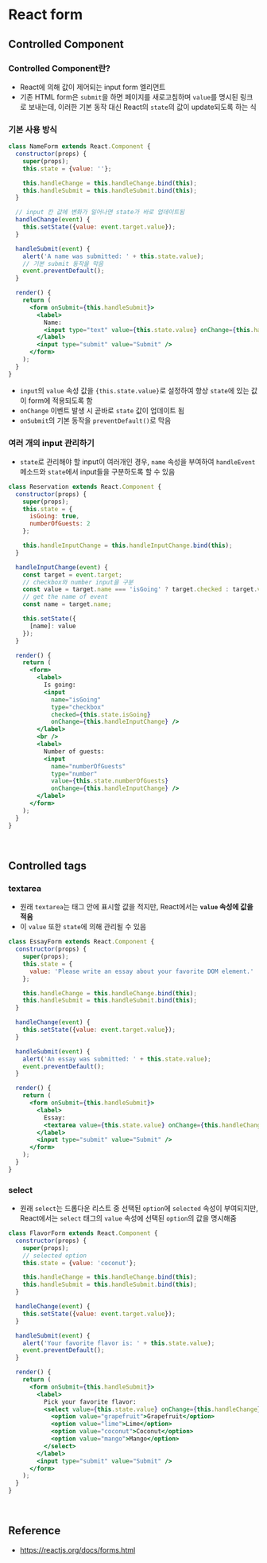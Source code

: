 # React form
## Controlled Component
### Controlled Component란?
* React에 의해 값이 제어되는 input form 엘리먼트
* 기존 HTML form은 `submit`을 하면 페이지를 새로고침하며 `value`를 명시된 링크로 보내는데, 이러한 기본 동작 대신 React의 `state`의 값이 update되도록 하는 식
### 기본 사용 방식
```jsx
class NameForm extends React.Component {
  constructor(props) {
    super(props);
    this.state = {value: ''};

    this.handleChange = this.handleChange.bind(this);
    this.handleSubmit = this.handleSubmit.bind(this);
  }

  // input 칸 값에 변화가 일어나면 state가 바로 업데이트됨
  handleChange(event) {
    this.setState({value: event.target.value});
  }

  handleSubmit(event) {
    alert('A name was submitted: ' + this.state.value);
    // 기본 submit 동작을 막음
    event.preventDefault();
  }

  render() {
    return (
      <form onSubmit={this.handleSubmit}>
        <label>
          Name:
          <input type="text" value={this.state.value} onChange={this.handleChange} />
        </label>
        <input type="submit" value="Submit" />
      </form>
    );
  }
}
```
* `input`의 `value` 속성 값을 `{this.state.value}`로 설정하여 항상 `state`에 있는 값이 form에 적용되도록 함
* `onChange` 이벤트 발생 시 곧바로 `state` 값이 업데이트 됨
* `onSubmit`의 기본 동작을 `preventDefault()`로 막음
### 여러 개의 input 관리하기
* `state`로 관리해야 할 input이 여러개인 경우, `name` 속성을 부여하여 `handleEvent` 메소드와 `state`에서 input들을 구분하도록 할 수 있음
```jsx
class Reservation extends React.Component {
  constructor(props) {
    super(props);
    this.state = {
      isGoing: true,
      numberOfGuests: 2
    };

    this.handleInputChange = this.handleInputChange.bind(this);
  }

  handleInputChange(event) {
    const target = event.target;
    // checkbox와 number input을 구분
    const value = target.name === 'isGoing' ? target.checked : target.value;
    // get the name of event
    const name = target.name;

    this.setState({
      [name]: value
    });
  }

  render() {
    return (
      <form>
        <label>
          Is going:
          <input
            name="isGoing"
            type="checkbox"
            checked={this.state.isGoing}
            onChange={this.handleInputChange} />
        </label>
        <br />
        <label>
          Number of guests:
          <input
            name="numberOfGuests"
            type="number"
            value={this.state.numberOfGuests}
            onChange={this.handleInputChange} />
        </label>
      </form>
    );
  }
}

```

<br>

## Controlled tags
### textarea
* 원래 `textarea`는 태그 안에 표시할 값을 적지만, React에서는 **`value` 속성에 값을 적음**
* 이 `value` 또한 `state`에 의해 관리될 수 있음
```jsx
class EssayForm extends React.Component {
  constructor(props) {
    super(props);
    this.state = {
      value: 'Please write an essay about your favorite DOM element.'
    };

    this.handleChange = this.handleChange.bind(this);
    this.handleSubmit = this.handleSubmit.bind(this);
  }

  handleChange(event) {
    this.setState({value: event.target.value});
  }

  handleSubmit(event) {
    alert('An essay was submitted: ' + this.state.value);
    event.preventDefault();
  }

  render() {
    return (
      <form onSubmit={this.handleSubmit}>
        <label>
          Essay:
          <textarea value={this.state.value} onChange={this.handleChange} />
        </label>
        <input type="submit" value="Submit" />
      </form>
    );
  }
}
```
### select
* 원래 `select`는 드롭다운 리스트 중 선택된 `option`에 `selected` 속성이 부여되지만, React에서는 `select` 태그의 `value` 속성에 선택된 `option`의 값을 명시해줌
```jsx
class FlavorForm extends React.Component {
  constructor(props) {
    super(props);
    // selected option
    this.state = {value: 'coconut'};

    this.handleChange = this.handleChange.bind(this);
    this.handleSubmit = this.handleSubmit.bind(this);
  }

  handleChange(event) {
    this.setState({value: event.target.value});
  }

  handleSubmit(event) {
    alert('Your favorite flavor is: ' + this.state.value);
    event.preventDefault();
  }

  render() {
    return (
      <form onSubmit={this.handleSubmit}>
        <label>
          Pick your favorite flavor:
          <select value={this.state.value} onChange={this.handleChange}>
            <option value="grapefruit">Grapefruit</option>
            <option value="lime">Lime</option>
            <option value="coconut">Coconut</option>
            <option value="mango">Mango</option>
          </select>
        </label>
        <input type="submit" value="Submit" />
      </form>
    );
  }
}
```

<br>

## Reference
* <https://reactjs.org/docs/forms.html>